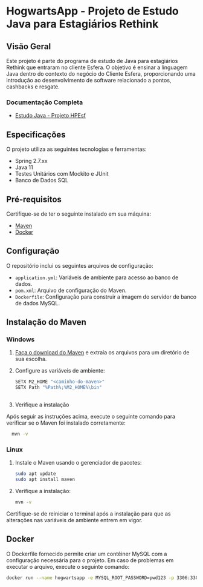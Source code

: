 # HogwartsApp - Projeto de Estudo Java para Estagiários Rethink

## Visão Geral

Este projeto é parte do programa de estudo de Java para estagiários Rethink que entraram no cliente Esfera. O objetivo é ensinar a linguagem Java dentro do contexto do negócio do Cliente Esfera, proporcionando uma introdução ao desenvolvimento de software relacionado a pontos, cashbacks e resgate.

### Documentação Completa
- [Estudo Java - Projeto HPEsf](https://docs.google.com/document/d/1rk-zCG1u70NPd8OamVYfpIoayNgdUcYM5GBAq5BuImE/edit?usp=sharing)

## Especificações

O projeto utiliza as seguintes tecnologias e ferramentas:

- Spring 2.7.xx
- Java 11
- Testes Unitários com Mockito e JUnit
- Banco de Dados SQL

## Pré-requisitos

Certifique-se de ter o seguinte instalado em sua máquina:

- [Maven](#instalação-do-maven)
- [Docker](https://www.docker.com/get-started)

## Configuração

O repositório inclui os seguintes arquivos de configuração:

- `application.yml`: Variáveis de ambiente para acesso ao banco de dados.
- `pom.xml`: Arquivo de configuração do Maven.
- `Dockerfile`: Configuração para construir a imagem do servidor de banco de dados MySQL.

## Instalação do Maven

### Windows

1. [Faça o download do Maven](https://maven.apache.org/download.cgi) e extraia os arquivos para um diretório de sua escolha.

2. Configure as variáveis de ambiente:
   ```bash
   SETX M2_HOME "<caminho-do-maven>"
   SETX Path "%Path%;%M2_HOME%\bin"
  
3. Verifique a instalação

Após seguir as instruções acima, execute o seguinte comando para verificar se o Maven foi instalado corretamente:

```bash
  mvn -v
```

### Linux

1. Instale o Maven usando o gerenciador de pacotes:
   ```bash
   sudo apt update
   sudo apt install maven
   ```

2. Verifique a instalação:
   ```bash
   mvn -v
   ```

Certifique-se de reiniciar o terminal após a instalação para que as alterações nas variáveis de ambiente entrem em vigor.

## Docker

O Dockerfile fornecido permite criar um contêiner MySQL com a configuração necessária para o projeto. Em caso de problemas em executar o arquivo, execute o seguinte comando:

```bash
docker run --name hogwartsapp -e MYSQL_ROOT_PASSWORD=pwd123 -p 3306:3306 -v mysql-data:/var/lib/mysql -d mysql:8.0
```
